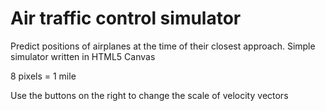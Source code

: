 # Air traffic control simulator

Predict positions of airplanes at the time of their closest approach.
Simple simulator written in HTML5 Canvas

8 pixels = 1 mile

Use the buttons on the right to change the scale of velocity vectors